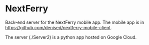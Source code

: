 NextFerry
=========

Back-end server for the NextFerry mobile app.   The mobile app is in https://github.com/denised/nextferry-mobile-client.

The server (./Server2) is a python app hosted on Google Cloud.



